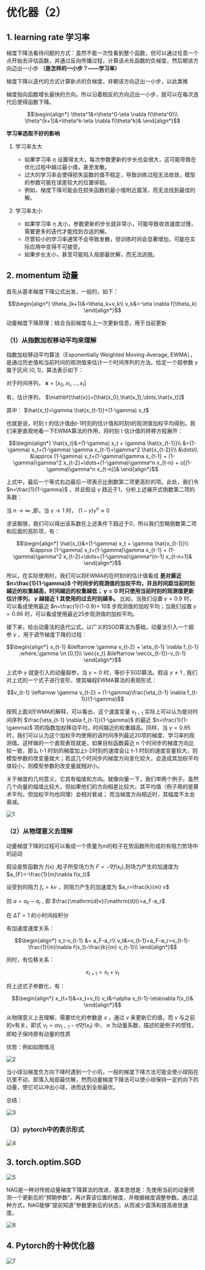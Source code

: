 # 优化器（2）
## 1. learning rate 学习率
梯度下降法看待问题的方式：虽然不能一次性看到整个函数，但可以通过任意一个点开始去评估函数，并通过反向传播过程，计算该点处函数的负梯度，然后朝该方向迈出一小步 **（是怎样的一小步？——学习率）**

梯度下降以迭代的方式计算新点的负梯度，并朝该方向迈出一小步，以此类推

梯度指向函数增长最快的方向，所以沿着相反的方向迈出一小步，就可以在每次迭代后使得函数下降。
```math
\begin{align*}
\theta^1&=\theta^0-\eta \nabla f(\theta^0)\\
\theta^{k+1}&=\theta^k-\eta \nabla f(\theta^k)&
\end{align*}
```

**学习率选取不好的影响**
1. 学习率太大

    - 如果学习率 $\eta$ 设置得太大，每次参数更新的步长也会很大，这可能导致在优化过程中越过最小值，甚至发散。
    - 过大的学习率会使得损失函数的值不稳定，导致训练过程无法收敛，模型的参数可能在误差较大的位置徘徊。
    - 例如，梯度下降可能会在损失函数的最小值附近震荡，而无法找到最佳的解。

2. 学习率太小

    - 如果学习率 $\eta$ 太小，参数更新的步长就非常小，可能导致收敛速度过慢，需要更多的迭代才能找到合适的解。
    - 尽管较小的学习率通常不会导致发散，但训练时间会显著增加，可能在实际应用中变得不可接受。
    - 如果步长太小，甚至可能陷入局部最优解，而无法逃脱。


## 2. momentum 动量
首先从基本梯度下降公式出发，一般的，如下：
```math
\begin{align*}
\theta_{k+1}&=\theta_k+v_k\\
v_k&=-\eta \nabla f(\theta_k)
\end{align*}
```
动量梯度下降原理：结合当前梯度与上一次更新信息，用于当前更新
### （1）从指数加权移动平均来理解
指数加权移动平均算法（Exponentially Weighted Moving-Average, EWMA），是通过历史值和当前时间的观测值来估计一个时间序列的方法。给定一个超参数 $\gamma$ 属于区间 $[0, 1]$，算法表示如下：

对于时间序列， $\mathbf{x}=[x_0,x_1,\dots,x_t]$

有，估计序列， $\mathbf{\hat{x}}=[\hat{x_0},\hat{x_1},\dots,\hat{x_t}]$

其中： $\hat{x_t}=\gamma \hat{x_{t-1}}+(1-\gamma) x_t$

也就是说，时刻 t 的估计值由t-1时刻的估计值和时刻t的观测值加权平均得到。我们来更直观地看一下EWMA算法的作用，将时刻 t 估计值的转移方程展开：
```math
\begin{align*}
\hat{x_t}&=(1-\gamma) x_t + \gamma \hat{x_{t-1}}\\
&=(1-\gamma) x_t+(1-\gamma) \gamma x_{t-1}+\gamma^2 \hat{x_{t-2}}\\
&\dots\\
&\approx (1-\gamma) x_t+(1-\gamma)\gamma x_{t-1} + (1-\gamma)\gamma^2 x_{t-2}+\dots+(1-\gamma)\gamma^n x_{t-n} + o[(1-\gamma)\gamma^n x_{t-n}]&
\end{align*}
```
上式中，最后一个等式右边最后一项表示比倒数第二项更高阶的项。此处，我们令 $n=\frac{1}{1-\gamma}$ ，并且假设 $\gamma$ 趋近于1，分析上述展开式倒数第二项的系数：

当 $n \rightarrow \infty$ ,即，当 $\gamma \rightarrow 1$ 时， $(1-\gamma)\gamma^n \approx 0$ 

求该极限，我们可以得出该系数在上述条件下趋近于0，所以我们忽略倒数第二项和后面的高阶项，有：

```math
\begin{align*}
\hat{x_t}&=(1-\gamma) x_t + \gamma \hat{x_{t-1}}\\
&\approx (1-\gamma) x_t+(1-\gamma)\gamma x_{t-1} + (1-\gamma)\gamma^2 x_{t-2}+\dots+(1-\gamma)\gamma^{n-1} x_{t-n+1}&
\end{align*}
```
所以，在实际使用时，我们可以将EWMA的在时刻t的估计值看成 **是对最近 $n=\frac{1}{1-\gamma}$ 个时间步的观测值的加权平均，并且时间距当前时刻越近的权重越高，时间越远的权重越低； $γ=0$ 时只使用当前时刻的观测值更新估计序列， $γ$  越接近 1 其使用的过去时刻越多。** 比如，当我们设置 $γ=0.9$ 时，可以看成使用最近 $n=\frac{1}{1-0.9}= 10$ 步观测值的加权平均；当我们设置 $γ=0.96$ 时，可以看成使用最近25步观测值的加权平均。

接下来，给出动量法的迭代公式。以广义的SGD算法为基础，动量法引入一个超参 $\gamma$ ，用于调节梯度下降的过程：
```math
\begin{align*}
v_{t-1} &\leftarrow \gamma v_{t-2} + \eta_{t-1} \nabla f_{t-1} ;where,\gamma \in [0,1]\\
\vec{x_t} &\leftarrow \vec{x_{t-1}}-v_{t-1}
\end{align*}
```
上式中 $\gamma$ 就是引入的动量超参，当 $\gamma = 0$ 时，等价于SGD算法。假设 $\gamma \neq 1$ , 我们对上式的一个式子进行变形，使其编程EWMA算法的表观形式：
```math
v_{t-1} \leftarrow \gamma v_{t-2} + (1-\gamma)\frac{\eta_{t-1} \nabla f_{t-1}}{1-\gamma}
```
按照上面对EWMA的解释，可以看出，这个速度变量 $v_{t-1}$ 实际上可以认为是对时间序列 $\frac{\eta_{t-1} \nabla f_{t-1}}{1-\gamma}$ 的最近 $n=\frac{1}{1-\gamma}$ 项的指数加权移动平均，时间越近的权重越高。同样，当 $γ=0.95$ 时，我们可以认为这个加权平均使用的该时间序列最近20项的梯度、学习率的观测值。这样做的一个直观表现就是，如果目标函数最近 n 个时间步的梯度方向比较一致，那么 t-1 时刻的梯度加上t-2时刻的速度会让 t-1 时刻的速度变量较大，则模型参数的改变量就大；若这几个时间步内梯度方向变化较大，会造成其加权平均值较小，则模型参数的改变量就相对小。

关于梯度的几何意义，它具有幅值和方向。就像向量一下，我们举两个例子。虽然几个向量的幅值比较大，但如果他们的方向相差比较大，其平均值（例子用的是算术平均，但加权平均也同理）会相对衰减； 而当梯度方向相近时，其幅度不太会衰减。

![1](docs/待整理/知识库/计算机和硬件/折叠/ai-self-learning-main/从python开始的ai学习/深度学习%20pytorch/17.%20优化器optimizer（2）/pcs/1.png "1")

### （2）从物理意义去理解
动量梯度下降的过程可以看成一个质量为m的粒子在势函数所形成的有阻力势场中的运动

假设是势函数为 $f(x)$ ,粒子所受场力为 $F=-\nabla f(x_t)$,则场力产生的加速度为 $a_{F}=-\frac{1}{m}\nabla f(x_t)$

设受到的阻力 $f_{r}=kv$ ，则阻力产生的加速度为 $a_r=\frac{k}{m} v$

则 $a=a_F-a_r$ , 即 $\frac{\mathrm{d}v}{\mathrm{d}t}=a_F-a_r$

在 $\Delta T=1$ 的小时间段积分

有加速度速度关系： 
```math
\begin{align*}
v_t-v_{t-1} &= a_F-a_r\\
v_t&=v_{t-1}+a_F-a_r=v_{t-1}-\frac{1}{m}\nabla f(x_t)-\frac{k}{m} v_{t-1}\\
\end{align*}
```
同时，有位移关系：
```math
x_{t+1}=x_t+v_t
```
将上述式子参数化，有：
```math
\begin{align*}
x_{t+1}&=x_t+v_t\\
v_t&=\alpha v_{t-1}-\eta\nabla f(x_t)&
\end{align*}
```
从物理意义上去理解，需要优化的参数是 $x$ ，通过 $v$ 来更新它的值，而 $v$ 与之前的v有关，即式 $v_t=\alpha v_{t-1}-\eta\nabla f(x_t)$ 中， $\alpha$ 为动量系数，描述的是例子的惯性，即粒子保持原有动量的性质

优势：例如如图情况

![2](docs/待整理/知识库/计算机和硬件/折叠/ai-self-learning-main/从python开始的ai学习/深度学习%20pytorch/17.%20优化器optimizer（2）/pcs/2.png "2")

当小球沿梯度负方向下降时遇到一个小坑，一般的梯度下降方法可能会使小球陷在坑里不动，即落入局部最优解，然而动量梯度下降法可以使小球保持一定的向下的动量，使它可以冲出小球，进而达到全局最优。

总结：

![3](docs/待整理/知识库/计算机和硬件/折叠/ai-self-learning-main/从python开始的ai学习/深度学习%20pytorch/17.%20优化器optimizer（2）/pcs/3.png)
### （3）pytorch中的表示形式
![4](docs/待整理/知识库/计算机和硬件/折叠/ai-self-learning-main/从python开始的ai学习/深度学习%20pytorch/17.%20优化器optimizer（2）/pcs/4.png)

## 3. torch.optim.SGD
![5](docs/待整理/知识库/计算机和硬件/折叠/ai-self-learning-main/从python开始的ai学习/深度学习%20pytorch/17.%20优化器optimizer（2）/pcs/5.png "5")

NAG是一种对传统动量梯度下降算法的改进，基本思想是：先使用当前的动量预测一个更新后的“预期参数”，再计算该位置的梯度，并根据梯度调整参数。通过这种方式，NAG能够“提前知道”参数更新后的状态，从而减少震荡和提高收敛速度。

![6](docs/待整理/知识库/计算机和硬件/折叠/ai-self-learning-main/从python开始的ai学习/深度学习%20pytorch/17.%20优化器optimizer（2）/pcs/6.png "6")
## 4. Pytorch的十种优化器
![7](docs/待整理/知识库/计算机和硬件/折叠/ai-self-learning-main/从python开始的ai学习/深度学习%20pytorch/17.%20优化器optimizer（2）/pcs/7.png "7")